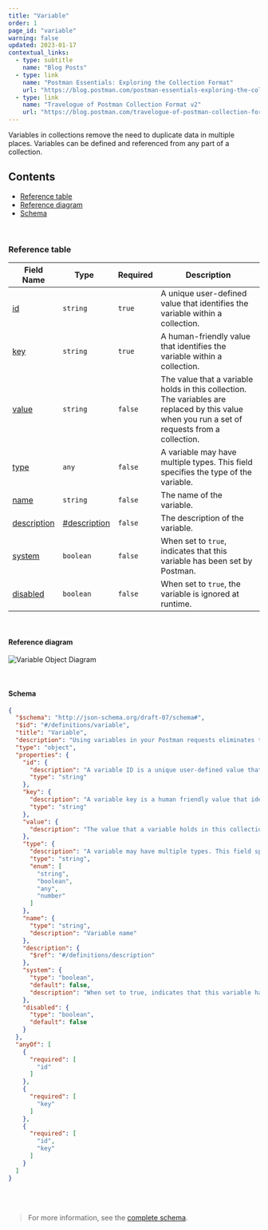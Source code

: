 ```yaml
---
title: "Variable"
order: 1
page_id: "variable"
warning: false
updated: 2023-01-17
contextual_links:
  - type: subtitle
    name: "Blog Posts"
  - type: link
    name: "Postman Essentials: Exploring the Collection Format"
    url: "https://blog.postman.com/postman-essentials-exploring-the-collection-format/"
  - type: link
    name: "Travelogue of Postman Collection Format v2"
    url: "https://blog.postman.com/travelogue-of-postman-collection-format-v2/"
---
```


Variables in collections remove the need to duplicate data in multiple places. Variables can be defined and referenced from any part of a collection.

## Contents

- [Reference table](/docs/reference/variable/#reference-table)
- [Reference diagram](/docs/reference/variable/#reference-diagram)
- [Schema](/docs/reference/variable/#schema)

<br />

### Reference table

Field Name | Type&nbsp;&nbsp; | Required | Description
--- | --- | --- | ---
[id](https://github.com/postmanlabs/schemas/blob/da7578c2d71c46de2d39d04fbeebc26570591a44/schemas/draft-07/v2.1.0/collection/variable.json#L8) | `string` | `true` | A unique user-defined value that identifies the variable within a collection.
[key](https://github.com/postmanlabs/schemas/blob/da7578c2d71c46de2d39d04fbeebc26570591a44/schemas/draft-07/v2.1.0/collection/variable.json#L12) | `string` | `true` | A human-friendly value that identifies the variable within a collection.
[value](https://github.com/postmanlabs/schemas/blob/da7578c2d71c46de2d39d04fbeebc26570591a44/schemas/draft-07/v2.1.0/collection/variable.json#L16) | `string` | `false` | The value that a variable holds in this collection. The variables are replaced by this value when you run a set of requests from a collection.
[type](https://github.com/postmanlabs/schemas/blob/da7578c2d71c46de2d39d04fbeebc26570591a44/schemas/draft-07/v2.1.0/collection/variable.json#L19) | `any` | `false` | A variable may have multiple types. This field specifies the type of the variable.
[name](https://github.com/postmanlabs/schemas/blob/da7578c2d71c46de2d39d04fbeebc26570591a44/schemas/draft-07/v2.1.0/collection/variable.json#L29) | `string` | `false` | The name of the variable.
[description](https://github.com/postmanlabs/schemas/blob/da7578c2d71c46de2d39d04fbeebc26570591a44/schemas/draft-07/v2.1.0/collection/variable.json#L33) | [#description](/docs/reference/description/) | `false` | The description of the variable.
[system](https://github.com/postmanlabs/schemas/blob/da7578c2d71c46de2d39d04fbeebc26570591a44/schemas/draft-07/v2.1.0/collection/variable.json#L36) | `boolean` | `false` | When set to `true`, indicates that this variable has been set by Postman.
[disabled](https://github.com/postmanlabs/schemas/blob/da7578c2d71c46de2d39d04fbeebc26570591a44/schemas/draft-07/v2.1.0/collection/variable.json#L41) | `boolean` | `false` | When set to `true`, the variable is ignored at runtime.

<br />

#### Reference diagram

![Variable Object Diagram](../../../images/variable@2x.jpg)

<br />

#### Schema

```json
{
  "$schema": "http://json-schema.org/draft-07/schema#",
  "$id": "#/definitions/variable",
  "title": "Variable",
  "description": "Using variables in your Postman requests eliminates the need to duplicate requests, which can save a lot of time. Variables can be defined, and referenced to from any part of a request.",
  "type": "object",
  "properties": {
    "id": {
      "description": "A variable ID is a unique user-defined value that identifies the variable within a collection. In traditional terms, this would be a variable name.",
      "type": "string"
    },
    "key": {
      "description": "A variable key is a human friendly value that identifies the variable within a collection. In traditional terms, this would be a variable name.",
      "type": "string"
    },
    "value": {
      "description": "The value that a variable holds in this collection. Ultimately, the variables will be replaced by this value, when say running a set of requests from a collection"
    },
    "type": {
      "description": "A variable may have multiple types. This field specifies the type of the variable.",
      "type": "string",
      "enum": [
        "string",
        "boolean",
        "any",
        "number"
      ]
    },
    "name": {
      "type": "string",
      "description": "Variable name"
    },
    "description": {
      "$ref": "#/definitions/description"
    },
    "system": {
      "type": "boolean",
      "default": false,
      "description": "When set to true, indicates that this variable has been set by Postman"
    },
    "disabled": {
      "type": "boolean",
      "default": false
    }
  },
  "anyOf": [
    {
      "required": [
        "id"
      ]
    },
    {
      "required": [
        "key"
      ]
    },
    {
      "required": [
        "id",
        "key"
      ]
    }
  ]
}
```

<br /><br />

> For more information, see the [complete schema](https://schema.postman.com/collection/json/v2.1.0/draft-07/collection.json).
